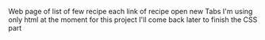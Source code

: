 Web page  of list of few  recipe 
each link of recipe open new Tabs
I'm using only html at the moment for this project
I'll come back later to finish the CSS part